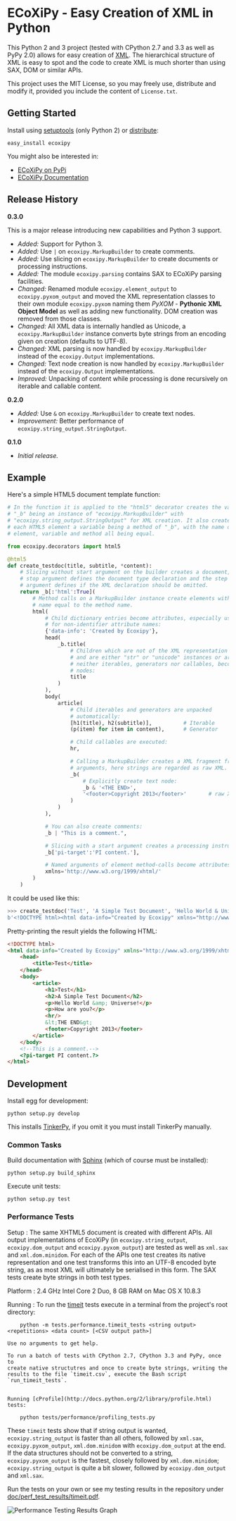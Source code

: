 # ECoXiPy - Easy Creation of XML in Python

This Python 2 and 3 project (tested with CPython 2.7 and 3.3  as well as PyPy
2.0) allows for easy creation of [XML](http://www.w3.org/XML/). The
hierarchical structure of XML is easy to spot and the code to create XML
is much shorter than using SAX, DOM or similar APIs.

This project uses the MIT License, so you may freely use, distribute and
modify it, provided you include the content of `License.txt`.


## Getting Started

Install using [setuptools](https://pypi.python.org/pypi/setuptools) (only
Python 2) or [distribute](http://pythonhosted.org/distribute/):

    easy_install ecoxipy


You might also be interested in:

* [ECoXiPy on PyPi](https://pypi.python.org/pypi/ECoXiPy)
* [ECoXiPy Documentation](http://pythonhosted.org/ECoXiPy/)


## Release History

**0.3.0**

This is a major release introducing new capabilities and Python 3 support.

*   *Added:* Support for Python 3.
*   *Added:* Use `|` on `ecoxipy.MarkupBuilder` to create comments.
*   *Added:* Use slicing on `ecoxipy.MarkupBuilder` to create documents
    or processing instructions.
*   *Added:* The module `ecoxipy.parsing` contains SAX to ECoXiPy parsing
    facilities.
*   *Changed:* Renamed module `ecoxipy.element_output` to
    `ecoxipy.pyxom_output` and moved the XML representation classes to their
    own module `ecoxipy.pyxom` naming them *PyXOM* - **Pythonic XML Object
    Model** as well as adding new functionality. DOM creation was removed from
    those classes.
*   *Changed:* All XML data is internally handled as Unicode, a
    `ecoxipy.MarkupBuilder` instance converts byte strings from an encoding
    given on creation (defaults to UTF-8).
*   *Changed:* XML parsing is now handled by `ecoxipy.MarkupBuilder` instead
    of the `ecoxipy.Output` implementations.
*   *Changed:* Text node creation is now handled by `ecoxipy.MarkupBuilder`
    instead of the `ecoxipy.Output` implementations.
*   *Improved:* Unpacking of content while processing is done recursively on
    iterable and callable content.


**0.2.0**
*   *Added:* Use `&` on `ecoxipy.MarkupBuilder` to create text nodes.
*   *Improvement:* Better performance of `ecoxipy.string_output.StringOutput`.


**0.1.0**
*   *Initial release.*


## Example

Here's a simple HTML5 document template function:

```python
# In the function it is applied to the "html5" decorator creates the variable
# "_b" being an instance of "ecoxipy.MarkupBuilder" with
# "ecoxipy.string_output.StringOutput" for XML creation. It also creates for
# each HTML5 element a variable being a method of "_b", with the name of
# element, variable and method all being equal.

from ecoxipy.decorators import html5

@html5
def create_testdoc(title, subtitle, *content):
    # Slicing without start argument on the builder creates a document, the
    # stop argument defines the document type declaration and the step
    # argument defines if the XML declaration should be omitted.
    return _b[:'html':True](
        # Method calls on a MarkupBuilder instance create elements with the
        # name equal to the method name.
        html(
            # Child dictionary entries become attributes, especially useful
            # for non-identifier attribute names:
            {'data-info': 'Created by Ecoxipy'},
            head(
                _b.title(
                    # Children which are not of the XML representation
                    # and are either "str" or "unicode" instances or are
                    # neither iterables, generators nor callables, become text
                    # nodes:
                    title
                )
            ),
            body(
                article(
                    # Child iterables and generators are unpacked
                    # automatically:
                    [h1(title), h2(subtitle)],          # Iterable
                    (p(item) for item in content),      # Generator

                    # Child callables are executed:
                    hr,

                    # Calling a MarkupBuilder creates a XML fragment from the
                    # arguments, here strings are regarded as raw XML.
                    _b(
                        # Explicitly create text node:
                        _b & '<THE END>',
                        '<footer>Copyright 2013</footer>'       # raw XML
                    )
                )
            ),

            # You can also create comments:
            _b | "This is a comment.",

            # Slicing with a start argument creates a processing instruction:
            _b['pi-target':'PI content.'],

            # Named arguments of element method-calls become attributes:
            xmlns='http://www.w3.org/1999/xhtml/'
        )
    )
```


It could be used like this:

```python
>>> create_testdoc('Test', 'A Simple Test Document', 'Hello World & Universe!', 'How are you?')
b'<!DOCTYPE html><html data-info="Created by Ecoxipy" xmlns="http://www.w3.org/1999/xhtml/"><head><title>Test</title></head><body><article><h1>Test</h1><h2>A Simple Test Document</h2><p>Hello World &amp; Universe!</p><p>How are you?</p><hr/>&lt;THE END&gt;<footer>Copyright 2013</footer><!--This is a comment.--><?pi-target PI content.?></article></body></html>'
```

Pretty-printing the result yields the following HTML:

```HTML
<!DOCTYPE html>
<html data-info="Created by Ecoxipy" xmlns="http://www.w3.org/1999/xhtml/">
    <head>
        <title>Test</title>
    </head>
    <body>
        <article>
            <h1>Test</h1>
            <h2>A Simple Test Document</h2>
            <p>Hello World &amp; Universe!</p>
            <p>How are you?</p>
            <hr/>
            &lt;THE END&gt;
            <footer>Copyright 2013</footer>
        </article>
    </body>
    <!--This is a comment.-->
    <?pi-target PI content.?>
</html>
```


## Development

Install egg for development:

    python setup.py develop


This installs [TinkerPy](https://github.com/IvIePhisto/TinkerPy), if you omit
it you must install TinkerPy manually.


### Common Tasks

Build documentation with [Sphinx](http://sphinx-doc.org) (which of course
must be installed):

    python setup.py build_sphinx

Execute unit tests:

    python setup.py test


### Performance Tests

Setup
:   The same XHTML5 document is created with different APIs. All output
    implementations of EcoXiPy (in `ecoxipy.string_output`,
    `ecoxipy.dom_output` and `ecoxipy.pyxom_output`) are tested as well as
    `xml.sax` and `xml.dom.minidom`. For each of the APIs one test creates its
    native representation and one test transforms this into an UTF-8 encoded
    byte string, as as most XML will ultimately be serialised in this form.
    The SAX tests create byte strings in both test types.

Platform
:   2.4 GHz Intel Core 2 Duo, 8 GB RAM on Mac OS X 10.8.3

Running
:   To run the [timeit](http://docs.python.org/2/library/timeit.html) tests
    execute in a terminal from the project's root directory:

        python -m tests.performance.timeit_tests <string output> <repetitions> <data count> [<CSV output path>]

    Use no arguments to get help.

    To run a batch of tests with CPython 2.7, CPython 3.3 and PyPy, once to
    create native structutres and once to create byte strings, writing the
    results to the file `timeit.csv`, execute the Bash script
    `run_timeit_tests`.


    Running [cProfile](http://docs.python.org/2/library/profile.html) tests:

        python tests/performance/profiling_tests.py


These `timeit` tests show that if string output is wanted, `ecoxipy.string_output` is
faster than all others, followed by `xml.sax`, `ecoxipy.pyxom_output`,
`xml.dom.minidom` with `ecoxipy.dom_output` at the end. If the data structures
should not be converted to a string, `ecoxipy.pyxom_output` is the fastest,
closely followed by `xml.dom.minidom`; `ecoxipy.string_output` is quite a bit
slower, followed by `ecoxipy.dom_output` and `xml.sax`.

Run the tests on your own or see my testing results in the repository under
[doc/perf_test_results/timeit.pdf](https://raw.github.com/IvIePhisto/ECoXiPy/master/doc/perf_test_results/timeit.pdf).

![Performance Testing Results Graph](https://raw.github.com/IvIePhisto/ECoXiPy/master/doc/perf_test_results/timeit.png)
